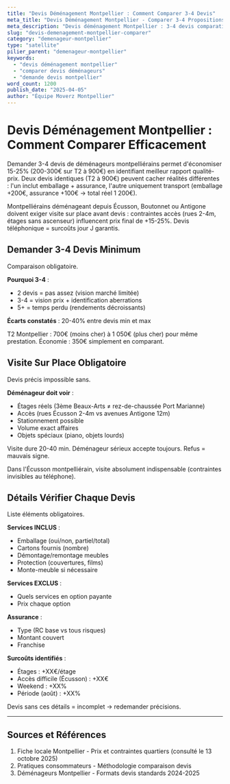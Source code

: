 ```yaml
---
title: "Devis Déménagement Montpellier : Comment Comparer 3-4 Devis"
meta_title: "Devis Déménagement Montpellier - Comparer 3-4 Propositions"
meta_description: "Devis déménagement Montpellier : 3-4 devis comparatifs obligatoire, visite sur place, détails. Méthode."
slug: "devis-demenagement-montpellier-comparer"
category: "demenageur-montpellier"
type: "satellite"
pilier_parent: "demenageur-montpellier"
keywords:
  - "devis déménagement montpellier"
  - "comparer devis déménageurs"
  - "demande devis montpellier"
word_count: 1200
publish_date: "2025-04-05"
author: "Équipe Moverz Montpellier"
---
```


# Devis Déménagement Montpellier : Comment Comparer Efficacement

Demander 3-4 devis de déménageurs montpelliérains permet d'économiser 15-25% (200-300€ sur T2 à 900€) en identifiant meilleur rapport qualité-prix. Deux devis identiques (T2 à 900€) peuvent cacher réalités différentes : l'un inclut emballage + assurance, l'autre uniquement transport (emballage +200€, assurance +100€ → total réel 1 200€).

Montpelliérains déménageant depuis Écusson, Boutonnet ou Antigone doivent exiger visite sur place avant devis : contraintes accès (rues 2-4m, étages sans ascenseur) influencent prix final de +15-25%. Devis téléphonique = surcoûts jour J garantis.

## Demander 3-4 Devis Minimum

Comparaison obligatoire.

**Pourquoi 3-4** :
- 2 devis = pas assez (vision marché limitée)
- 3-4 = vision prix + identification aberrations
- 5+ = temps perdu (rendements décroissants)

**Écarts constatés** : 20-40% entre devis min et max

T2 Montpellier : 700€ (moins cher) à 1 050€ (plus cher) pour même prestation. Économie : 350€ simplement en comparant.

## Visite Sur Place Obligatoire

Devis précis impossible sans.

**Déménageur doit voir** :
- Étages réels (3ème Beaux-Arts ≠ rez-de-chaussée Port Marianne)
- Accès (rues Écusson 2-4m vs avenues Antigone 12m)
- Stationnement possible
- Volume exact affaires
- Objets spéciaux (piano, objets lourds)

Visite dure 20-40 min. Déménageur sérieux accepte toujours. Refus = mauvais signe.

Dans l'Écusson montpelliérain, visite absolument indispensable (contraintes invisibles au téléphone).

## Détails Vérifier Chaque Devis

Liste éléments obligatoires.

**Services INCLUS** :
- Emballage (oui/non, partiel/total)
- Cartons fournis (nombre)
- Démontage/remontage meubles
- Protection (couvertures, films)
- Monte-meuble si nécessaire

**Services EXCLUS** :
- Quels services en option payante
- Prix chaque option

**Assurance** :
- Type (RC base vs tous risques)
- Montant couvert
- Franchise

**Surcoûts identifiés** :
- Étages : +XX€/étage
- Accès difficile (Écusson) : +XX€
- Weekend : +XX%
- Période (août) : +XX%

Devis sans ces détails = incomplet → redemander précisions.

---

## Sources et Références

1. Fiche locale Montpellier - Prix et contraintes quartiers (consulté le 13 octobre 2025)
2. Pratiques consommateurs - Méthodologie comparaison devis
3. Déménageurs Montpellier - Formats devis standards 2024-2025

